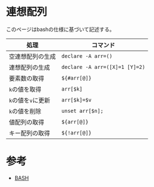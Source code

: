 # 連想配列

このページはbashの仕様に基づいて記述する。

|処理|コマンド|
|---|----|
|空連想配列の生成|`declare -A arr=()`|
|連想配列の生成|`declare -A arr=([X]=1 [Y]=2)`|
|要素数の取得|`${#arr[@]}`|
|`k`の値を取得|`arr[$k]`|
|`k`の値を`v`に更新|`arr[$k]=$v`|
|`k`の値を削除|`unset arr[$n];`|
|値配列の取得|`${arr[@]}`|
|キー配列の取得|`${!arr[@]}`|

# 参考

- [BASH](https://linuxjm.osdn.jp/html/GNU_bash/man1/bash.1.html)
